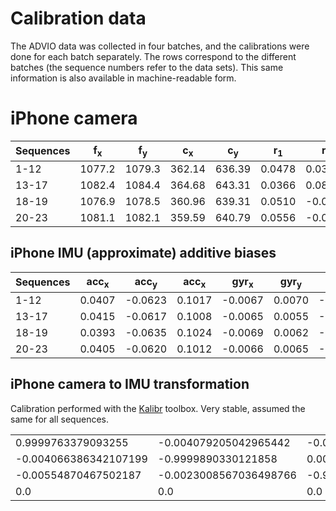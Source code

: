 # Calibration data

The ADVIO data was collected in four batches, and the calibrations were done for each batch separately. The rows correspond to the different batches (the sequence numbers refer to the data sets). This same information is also available in machine-readable form.

# iPhone camera

| Sequences  |f<sub>x |f<sub>y |c<sub>x |c<sub>y |r<sub>1 |r<sub>2 |k<sub>1 |k<sub>2 |
| ------------- | ------------- | ------------- | ------------- | ------------- | ------------- | ------------- | ------------- | ------------- |
| 1-12 |1077.2| 1079.3|362.14| 636.39|0.0478| 0.0339| -0.0003|-0.0009|
| 13-17|1082.4| 1084.4|364.68| 643.31|0.0366| 0.0803| 0.0007|-0.0002|
| 18-19|1076.9| 1078.5|360.96| 639.31|0.0510| -0.0354| -0.0054|0.0473|
| 20-23|1081.1|1082.1|359.59|640.79|0.0556|-0.0454|0.0009|-0.0018|
  
## iPhone IMU (approximate) additive biases

| Sequences  |acc<sub>x |acc<sub>y |acc<sub>x |gyr<sub>x |gyr<sub>y |gyr<sub>z |
| ------------- | ------------- | ------------- | ------------- | ------------- | ------------- | ------------- |
| 1-12 |0.0407| -0.0623|0.1017| -0.0067|0.0070| -0.0065|
| 13-17|0.0415| -0.0617|0.1008| -0.0065|0.0055| -0.0064|
| 18-19|0.0393| -0.0635|0.1024| -0.0069|0.0062| -0.0067|
| 20-23|0.0405| -0.0620|0.1012| -0.0066|0.0065| -0.0063|

## iPhone camera to IMU transformation

Calibration performed with the [Kalibr](https://github.com/ethz-asl/kalibr) toolbox. Very stable, assumed the same for all sequences.

|  |  |  |  |
| ------------- | ------------- | ------------- | ------------- |
|0.9999763379093255|-0.004079205042965442|-0.005539287650170447|-0.008977668364731128|
|-0.004066386342107199|-0.9999890330121858|0.0023234365646622014|0.07557012320238939|
|-0.00554870467502187|-0.0023008567036498766|-0.9999819588046867|-0.005545773942541918|
|0.0|0.0|0.0|1.0|


